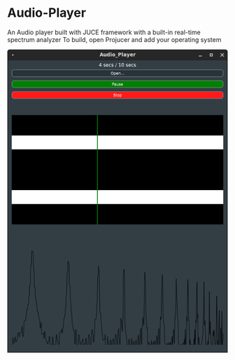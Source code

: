 # Audio-Player
An Audio player built with JUCE framework with a built-in real-time spectrum analyzer
To build, open Projucer and add your operating system

![Program running with a 440Hz Square wave](https://github.com/Orisu179/Audio-Player/blob/main/images/Example.png)

